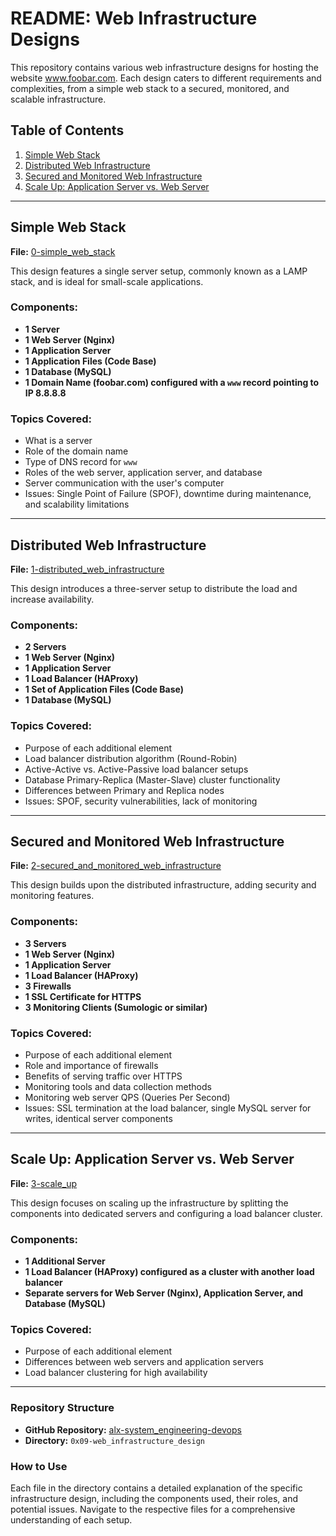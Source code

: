 # README: Web Infrastructure Designs

This repository contains various web infrastructure designs for hosting the website www.foobar.com. Each design caters to different requirements and complexities, from a simple web stack to a secured, monitored, and scalable infrastructure.

## Table of Contents

1. [Simple Web Stack](#simple-web-stack)
2. [Distributed Web Infrastructure](#distributed-web-infrastructure)
3. [Secured and Monitored Web Infrastructure](#secured-and-monitored-web-infrastructure)
4. [Scale Up: Application Server vs. Web Server](#scale-up-application-server-vs-web-server)

---

## Simple Web Stack

**File:** [0-simple_web_stack](./0x09-web_infrastructure_design/0-simple_web_stack)

This design features a single server setup, commonly known as a LAMP stack, and is ideal for small-scale applications.

### Components:
- **1 Server**
- **1 Web Server (Nginx)**
- **1 Application Server**
- **1 Application Files (Code Base)**
- **1 Database (MySQL)**
- **1 Domain Name (foobar.com) configured with a `www` record pointing to IP 8.8.8.8**

### Topics Covered:
- What is a server
- Role of the domain name
- Type of DNS record for `www`
- Roles of the web server, application server, and database
- Server communication with the user's computer
- Issues: Single Point of Failure (SPOF), downtime during maintenance, and scalability limitations

---

## Distributed Web Infrastructure

**File:** [1-distributed_web_infrastructure](./0x09-web_infrastructure_design/1-distributed_web_infrastructure)

This design introduces a three-server setup to distribute the load and increase availability.

### Components:
- **2 Servers**
- **1 Web Server (Nginx)**
- **1 Application Server**
- **1 Load Balancer (HAProxy)**
- **1 Set of Application Files (Code Base)**
- **1 Database (MySQL)**

### Topics Covered:
- Purpose of each additional element
- Load balancer distribution algorithm (Round-Robin)
- Active-Active vs. Active-Passive load balancer setups
- Database Primary-Replica (Master-Slave) cluster functionality
- Differences between Primary and Replica nodes
- Issues: SPOF, security vulnerabilities, lack of monitoring

---

## Secured and Monitored Web Infrastructure

**File:** [2-secured_and_monitored_web_infrastructure](./0x09-web_infrastructure_design/2-secured_and_monitored_web_infrastructure)

This design builds upon the distributed infrastructure, adding security and monitoring features.

### Components:
- **3 Servers**
- **1 Web Server (Nginx)**
- **1 Application Server**
- **1 Load Balancer (HAProxy)**
- **3 Firewalls**
- **1 SSL Certificate for HTTPS**
- **3 Monitoring Clients (Sumologic or similar)**

### Topics Covered:
- Purpose of each additional element
- Role and importance of firewalls
- Benefits of serving traffic over HTTPS
- Monitoring tools and data collection methods
- Monitoring web server QPS (Queries Per Second)
- Issues: SSL termination at the load balancer, single MySQL server for writes, identical server components

---

## Scale Up: Application Server vs. Web Server

**File:** [3-scale_up](./0x09-web_infrastructure_design/3-scale_up)

This design focuses on scaling up the infrastructure by splitting the components into dedicated servers and configuring a load balancer cluster.

### Components:
- **1 Additional Server**
- **1 Load Balancer (HAProxy) configured as a cluster with another load balancer**
- **Separate servers for Web Server (Nginx), Application Server, and Database (MySQL)**

### Topics Covered:
- Purpose of each additional element
- Differences between web servers and application servers
- Load balancer clustering for high availability

---

### Repository Structure

- **GitHub Repository:** [alx-system_engineering-devops](https://github.com/alx-system_engineering-devops)
- **Directory:** `0x09-web_infrastructure_design`

### How to Use

Each file in the directory contains a detailed explanation of the specific infrastructure design, including the components used, their roles, and potential issues. Navigate to the respective files for a comprehensive understanding of each setup.
